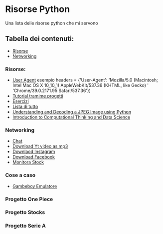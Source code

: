 # Risorse Python

Una lista delle risorse python che mi servono

## Tabella dei contenuti:

- [Risorse](risorse)
- [Networking](networking)

### Risorse:

- [User Agent](http://www.useragentstring.com/pages/useragentstring.php?name=Chrome)
  esempio headers = {'User-Agent': 'Mozilla/5.0 (Macintosh; Intel Mac OS X 10_10_1) AppleWebKit/537.36 (KHTML, like
  Gecko) '
  'Chrome/39.0.2171.95 Safari/537.36'})
- [Tutorial tramime progetti](https://github.com/tuvtran/project-based-learning/blob/master/README.md#python)
- [Esercizi](https://rosettacode.org/wiki/Category:Python)
- [Lista di tutto](https://awesome-python.com/)
- [Understanding and Decoding a JPEG Image using Python](https://yasoob.me/posts/understanding-and-writing-jpeg-decoder-in-python/)
- [Introduction to Computational Thinking and Data Science
  ](https://ocw.mit.edu/courses/electrical-engineering-and-computer-science/6-0002-introduction-to-computational-thinking-and-data-science-fall-2016/)

### Networking

- [Chat](https://github.com/MysteryCoder456/PythonChatCLI/blob/master/server.py)
- [Download Yt video as mp3](https://gist.github.com/Shell1500/d8516351513ac5f89283ccd905637837)
- [Downlaod Instagram](https://github.com/sameera-madushan/InstaSave)
- [Download Facebook](https://github.com/sameera-madushan/Facebook-Video-Downloader)
- [Monitora Stock](https://github.com/jkwill87/stonky)

### Cose a caso

- [Gambeboy Emulatore](https://github.com/Baekalfen/PyBoy)

### Progetto One Piece

### Progetto Stocks

### Progetto Serie A
